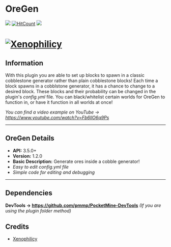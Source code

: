 # OreGen
[![](https://poggit.pmmp.io/shield.state/OreGen)](https://poggit.pmmp.io/p/OreGen)
[![HitCount](http://hits.dwyl.io/Xenophilicy/OreGen.svg)](http://hits.dwyl.io/Xenophilicy/OreGen)
![](https://img.shields.io/discord/490677165289897995.svg?style=flat-square)

# [![Xenophilicy](https://i.imgur.com/ItFx1ZH.png)]()

## Information
With this plugin you are able to set up blocks to spawn in a classic cobblestone generator rather than plain cobblestone blocks! Each time a block spawns in a cobblstone generator, it has a chance to change to a desired block. These blocks and their probability can be changed in the plugin's *config.yml* file. You can black/whitelist certain worlds for OreGen to function in, or have it function in all worlds at once!

*You can find a video example on YouTube → https://www.youtube.com/watch?v=Fb6llO6q9Ps*
***

## OreGen Details
* **API:** 3.5.0+
* **Version:** 1.2.0
* **Basic Description:** Generate ores inside a cobble generator!
* *Easy to edit config.yml file*
* *Simple code for editing and debugging*
***

## Dependencies
**DevTools → https://github.com/pmmp/PocketMine-DevTools** *(If you are using the plugin folder method)*

## Credits
* [Xenophilicy](https://github.com/Xenophilicy/)
